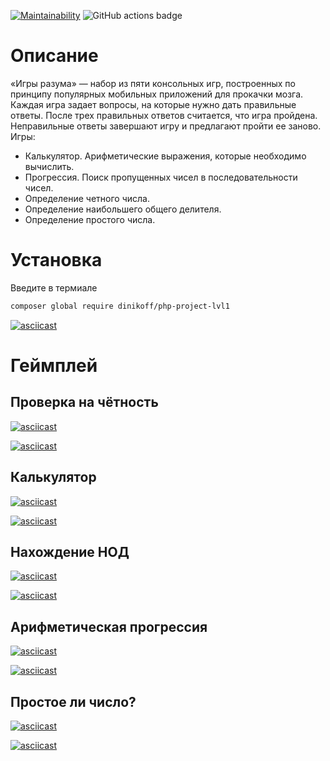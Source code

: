 [![Maintainability](https://api.codeclimate.com/v1/badges/20b9c737294382f490ce/maintainability)](https://codeclimate.com/github/dinikoff/php-project-lvl1/maintainability)
![GitHub actions badge](https://github.com/dinikoff/php-project-lvl1/workflows/PHP%20CI/badge.svg)

# Описание
«Игры разума» — набор из пяти консольных игр, построенных по принципу популярных мобильных приложений для прокачки мозга. Каждая игра задает вопросы, на которые нужно дать правильные ответы. После трех правильных ответов считается, что игра пройдена. Неправильные ответы завершают игру и предлагают пройти ее заново. Игры:

* Калькулятор. Арифметические выражения, которые необходимо вычислить.
* Прогрессия. Поиск пропущенных чисел в последовательности чисел.
* Определение четного числа.
* Определение наибольшего общего делителя.
* Определение простого числа.

# Установка

Введите в термиале
```bash
composer global require dinikoff/php-project-lvl1
```

[![asciicast](https://asciinema.org/a/F8Z0oib6nmaDgHv21aImWBZcC.svg)](https://asciinema.org/a/F8Z0oib6nmaDgHv21aImWBZcC)

# Геймплей

## Проверка на чётность
[![asciicast](https://asciinema.org/a/I1Ya2vbPfsjNUtiO1HjSWwydh.svg)](https://asciinema.org/a/I1Ya2vbPfsjNUtiO1HjSWwydh)

[![asciicast](https://asciinema.org/a/I1Ya2vbPfsjNUtiO1HjSWwydh.svg)](https://asciinema.org/a/I1Ya2vbPfsjNUtiO1HjSWwydh)
## Калькулятор

[![asciicast](https://asciinema.org/a/I1Ya2vbPfsjNUtiO1HjSWwydh.svg)](https://asciinema.org/a/I1Ya2vbPfsjNUtiO1HjSWwydh)

[![asciicast](https://asciinema.org/a/I1Ya2vbPfsjNUtiO1HjSWwydh.svg)](https://asciinema.org/a/I1Ya2vbPfsjNUtiO1HjSWwydh)

## Нахождение НОД

[![asciicast](https://asciinema.org/a/I1Ya2vbPfsjNUtiO1HjSWwydh.svg)](https://asciinema.org/a/I1Ya2vbPfsjNUtiO1HjSWwydh)

[![asciicast](https://asciinema.org/a/OdXnb1tCRVH6Jsp6A9rrPkWUd.svg)](https://asciinema.org/a/OdXnb1tCRVH6Jsp6A9rrPkWUd)

## Арифметическая прогрессия

[![asciicast](https://asciinema.org/a/aEEs1j2J0AbmFOCeswPHpgEdP.svg)](https://asciinema.org/a/aEEs1j2J0AbmFOCeswPHpgEdP)

[![asciicast](https://asciinema.org/a/3zIGLSxWeOGwETA0pP6tSWpFE.svg)](https://asciinema.org/a/3zIGLSxWeOGwETA0pP6tSWpFE)

## Простое ли число?

[![asciicast](https://asciinema.org/a/aKNjbAVkiIzUDemw3Ew5QDJIF.svg)](https://asciinema.org/a/aKNjbAVkiIzUDemw3Ew5QDJIF)

[![asciicast](https://asciinema.org/a/4SSGL1Civa0XaFfFGJJ3uDUyq.svg)](https://asciinema.org/a/4SSGL1Civa0XaFfFGJJ3uDUyq)
